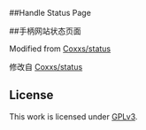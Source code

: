##Handle Status Page

##手柄网站状态页面

Modified from [Coxxs/status](https://github.com/Coxxs/status/)

修改自 [Coxxs/status](https://github.com/Coxxs/status/)

## License

This work is licensed under [GPLv3](https://github.com/Coxxs/status/blob/master/LICENSE).
